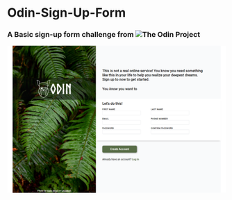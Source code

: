 # Odin-Sign-Up-Form
### A Basic sign-up form challenge from ![The Odin Project]([URL](https://www.theodinproject.com/dashboard))
 
![Form image](https://github.com/Addysd/Odin-Sign-Up-Form/blob/main/assets/Screenshot%202024-12-06%20192756.png)
